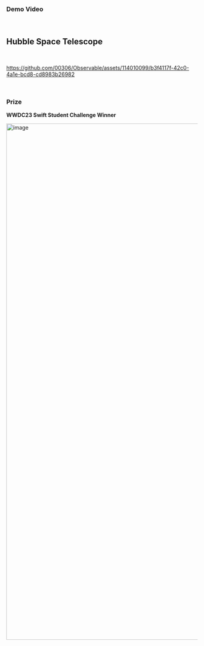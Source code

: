 
### Demo Video

<br>

**Hubble Space Telescope**
---

<br>

https://github.com/00306/Observable/assets/114010099/b3f4117f-42c0-4a1e-bcd8-cd8983b26982


<br>

### Prize

**WWDC23 Swift Student Challenge Winner**

<img width="1358" alt="image" src="https://github.com/00306/Observable/assets/114010099/32213ece-fc7c-44f3-9726-e7afacd5c98a">
